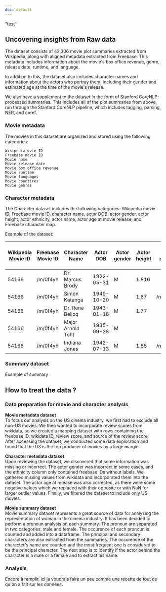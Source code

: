 ```yaml
---
doc: default
---
```


"test" 

## Uncovering insights from Raw data

 The dataset consists of 42,306 movie plot summaries extracted from Wikipedia, along with aligned metadata extracted from Freebase. This metadata includes information about the movie's box office revenue, genre, release date, runtime, and language.

In addition to this, the dataset also includes character names and information about the actors who portray them, including their gender and estimated age at the time of the movie's release.

We also have a supplement to the dataset in the form of Stanford CoreNLP-processed summaries. This includes all of the plot summaries from above, run through the Stanford CoreNLP pipeline, which includes tagging, parsing, NER, and coref.

### Movie metadata
The movies in this dataset are organized and stored using the following categories:  
```
Wikipedia ovie ID
Freebase movie ID
Movie name
Movie release date
Movie box office revenue
Movie runtime
Movie languages
Movie countires
Movie genres
```

### Character metadata
The Character dataset includes the following categories: Wikipedia movie ID, Freebase movie ID, character name, actor DOB, actor gender, actor height, actor ethnicity, actor name, actor age at movie release, and Freebase character map.

Example of the dataset:
<table>
  <thead>
    <tr>
      <th>Wikipedia Movie ID</th>
      <th>Freebase Movie ID</th>
      <th>Character Name</th>
      <th>Actor DOB</th>
      <th>Actor gender</th>
      <th>Actor height</th>
      <th>Actor ethnicity</th>
      <th>Actor Name</th>
      <th>Actor age at movie release</th>
      <th>Freebase character map</th>
    </tr>
  </thead>
  <tbody>
    <tr>
      <td>54166</td>
      <td>/m/0f4yh</td>
      <td>Dr. Marcus Brody</td>
      <td>1922-05-31</td>
      <td>M</td>
      <td>1.816</td>
      <td></td>
      <td>Denholm Elliott</td>
      <td>59</td>
      <td>/m/02nwzzv</td>
    </tr>
    <tr>
      <td>54166</td>
      <td>/m/0f4yh</td>
      <td>Simon Katanga</td>
      <td>1949-10-20</td>
      <td>M</td>
      <td>1.87</td>
      <td>/m/02w7gg</td>
      <td>George Harris</td>
      <td>31</td>
      <td>/m/02nw_18</td>
    </tr>
    <tr>
      <td>54166</td>
      <td>/m/0f4yh</td>
      <td>Dr. René Belloq</td>
      <td>1943-01-18</td>
      <td>M</td>
      <td>1.77</td>
      <td></td>
      <td>Paul Freeman</td>
      <td>38</td>
      <td>/m/02nwzzg</td>
    </tr>
    <tr>
      <td>54166</td>
      <td>/m/0f4yh</td>
      <td>Major Arnold Toht</td>
      <td>1935-09-28</td>
      <td>M</td>
      <td></td>
      <td></td>
      <td>Ronald Lacey</td>
      <td>45</td>
      <td>/m/02nwzyz</td>
    </tr>
    <tr>
      <td>54166</td>
      <td>/m/0f4yh</td>
      <td>Indiana Jones</td>
      <td>1942-07-13</td>
      <td>M</td>
      <td>1.85</td>
      <td>/m/01qhm_</td>
      <td>Harrison Ford</td>
      <td>38</td>
      <td>/m/0k294p</td>
    </tr>
  </tbody>
</table>

### Summary dataset
Example of summary

## How to treat the data ?

### Data preparation for movie and character analysis
<p> <strong> Movie metadata dataset </strong> <br>
To focus our analysis on the US cinema industry, we first had to exclude all non-US movies. We then wanted to incorporate review scores from wikidata, so we created a mapping dataset with rows containing the freebase ID, wikidata ID, review score, and source of the review score.<br>
After accessing the dataset, we conducted some data exploration and found that the US is the top producer of movies by a large margin.
</p>

<p> <strong> Character metadata dataset </strong> <br>
Upon reviewing the dataset, we discovered that some information was missing or incorrect. The actor gender was incorrect in some cases, and the ethnicity column only contained freebase IDs without labels. We gathered missing values from wikidata and incorporated them into the dataset. The actor age at release was also corrected, as there were some negative values which we replaced with their opposite or with NaN for larger outlier values. Finally, we filtered the dataset to include only US movies.
</p>

<p> <strong> Movie summary dataset </strong> <br>
Movie summary dataset represents a great source of data for analyzing the representation of woman in the cinema industry. It has been decided to perform a pronoun analysis on each summary. The pronoun are separated in two categories: male and female. The occurence of each pronoun is counted and added into a dataframe. The principal and secondary characters are also extracted from the summaries. The occurence of the character's name are counted and the most frequent one is considered to be the principal character. The next step is to identify if the actor behind the character is a male or a female and to extract his name.
</p>

### Analysis 

Encore à remplir, ici je voudrais faire un peu comme une recette de tout ce qu'on a fait sur les données.

